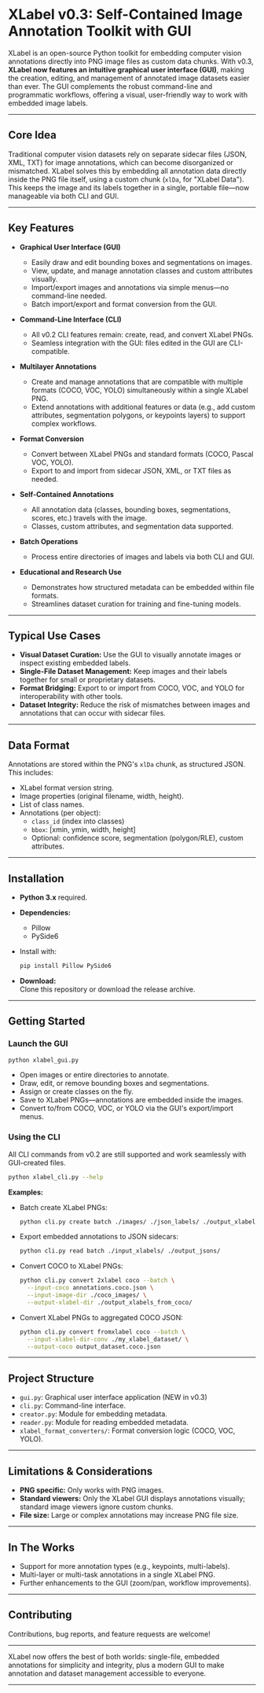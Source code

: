 # XLabel v0.3: Self-Contained Image Annotation Toolkit with GUI

XLabel is an open-source Python toolkit for embedding computer vision annotations directly into PNG image files as custom data chunks. With v0.3, **XLabel now features an intuitive graphical user interface (GUI)**, making the creation, editing, and management of annotated image datasets easier than ever. The GUI complements the robust command-line and programmatic workflows, offering a visual, user-friendly way to work with embedded image labels.

---

## Core Idea

Traditional computer vision datasets rely on separate sidecar files (JSON, XML, TXT) for image annotations, which can become disorganized or mismatched. XLabel solves this by embedding all annotation data directly inside the PNG file itself, using a custom chunk (`xlDa`, for "XLabel Data"). This keeps the image and its labels together in a single, portable file—now manageable via both CLI and GUI.

---

## Key Features

- **Graphical User Interface (GUI)**
  - Easily draw and edit bounding boxes and segmentations on images.
  - View, update, and manage annotation classes and custom attributes visually.
  - Import/export images and annotations via simple menus—no command-line needed.
  - Batch import/export and format conversion from the GUI.

- **Command-Line Interface (CLI)**
  - All v0.2 CLI features remain: create, read, and convert XLabel PNGs.
  - Seamless integration with the GUI: files edited in the GUI are CLI-compatible.

- **Multilayer Annotations**
  - Create and manage annotations that are compatible with multiple formats (COCO, VOC, YOLO) simultaneously within a single XLabel PNG.
  - Extend annotations with additional features or data (e.g., add custom attributes, segmentation polygons, or keypoints layers) to support complex workflows.

- **Format Conversion**
  - Convert between XLabel PNGs and standard formats (COCO, Pascal VOC, YOLO).
  - Export to and import from sidecar JSON, XML, or TXT files as needed.

- **Self-Contained Annotations**
  - All annotation data (classes, bounding boxes, segmentations, scores, etc.) travels with the image.
  - Classes, custom attributes, and segmentation data supported.

- **Batch Operations**
  - Process entire directories of images and labels via both CLI and GUI.

- **Educational and Research Use**
  - Demonstrates how structured metadata can be embedded within file formats.
  - Streamlines dataset curation for training and fine-tuning models.

---

## Typical Use Cases

- **Visual Dataset Curation:** Use the GUI to visually annotate images or inspect existing embedded labels.
- **Single-File Dataset Management:** Keep images and their labels together for small or proprietary datasets.
- **Format Bridging:** Export to or import from COCO, VOC, and YOLO for interoperability with other tools.
- **Dataset Integrity:** Reduce the risk of mismatches between images and annotations that can occur with sidecar files.

---

## Data Format

Annotations are stored within the PNG's `xlDa` chunk, as structured JSON. This includes:

- XLabel format version string.
- Image properties (original filename, width, height).
- List of class names.
- Annotations (per object):
  - `class_id` (index into classes)
  - `bbox`: [xmin, ymin, width, height]
  - Optional: confidence score, segmentation (polygon/RLE), custom attributes.

---

## Installation

- **Python 3.x** required.
- **Dependencies:**  
  - Pillow  
  - PySide6
- Install with:
  ```bash
  pip install Pillow PySide6
  
  ```

- **Download:**  
  Clone this repository or download the release archive.

---

## Getting Started

### Launch the GUI

```bash
python xlabel_gui.py
```

- Open images or entire directories to annotate.
- Draw, edit, or remove bounding boxes and segmentations.
- Assign or create classes on the fly.
- Save to XLabel PNGs—annotations are embedded inside the images.
- Convert to/from COCO, VOC, or YOLO via the GUI's export/import menus.

### Using the CLI

All CLI commands from v0.2 are still supported and work seamlessly with GUI-created files.

```bash
python xlabel_cli.py --help
```

**Examples:**

- Batch create XLabel PNGs:
  ```bash
  python cli.py create batch ./images/ ./json_labels/ ./output_xlabels/
  ```
- Export embedded annotations to JSON sidecars:
  ```bash
  python cli.py read batch ./input_xlabels/ ./output_jsons/
  ```
- Convert COCO to XLabel PNGs:
  ```bash
  python cli.py convert 2xlabel coco --batch \
    --input-coco annotations.coco.json \
    --input-image-dir ./coco_images/ \
    --output-xlabel-dir ./output_xlabels_from_coco/
  ```
- Convert XLabel PNGs to aggregated COCO JSON:
  ```bash
  python cli.py convert fromxlabel coco --batch \
    --input-xlabel-dir-conv ./my_xlabel_dataset/ \
    --output-coco output_dataset.coco.json
  ```

---

## Project Structure

- `gui.py`: Graphical user interface application (NEW in v0.3)
- `cli.py`: Command-line interface.
- `creator.py`: Module for embedding metadata.
- `reader.py`: Module for reading embedded metadata.
- `xlabel_format_converters/`: Format conversion logic (COCO, VOC, YOLO).

---

## Limitations & Considerations

- **PNG specific:** Only works with PNG images.
- **Standard viewers:** Only the XLabel GUI displays annotations visually; standard image viewers ignore custom chunks.
- **File size:** Large or complex annotations may increase PNG file size.

---

## In The Works

- Support for more annotation types (e.g., keypoints, multi-labels).
- Multi-layer or multi-task annotations in a single XLabel PNG.
- Further enhancements to the GUI (zoom/pan, workflow improvements).

---

## Contributing

Contributions, bug reports, and feature requests are welcome!

---

XLabel now offers the best of both worlds: single-file, embedded annotations for simplicity and integrity, plus a modern GUI to make annotation and dataset management accessible to everyone.
****
